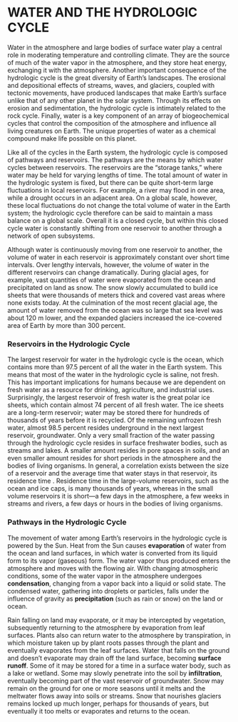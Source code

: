 # WATER AND THE HYDROLOGIC CYCLE

Water in the atmosphere and large bodies of surface water play a central role in moderating temperature and controlling climate. They are the source of much of the water vapor in the atmosphere, and they store heat energy, exchanging it with the atmosphere. Another important consequence of the hydrologic cycle is the great diversity of Earth’s landscapes. The erosional and depositional effects of streams, waves, and glaciers, coupled with tectonic movements, have produced landscapes that make Earth’s surface unlike that of any other planet in the solar system. Through its effects on erosion and sedimentation, the hydrologic cycle is intimately related to the rock cycle. Finally, water is a key component of an array of biogeochemical cycles that control the composition of the atmosphere and influence all living creatures on Earth. The unique properties of water as a chemical compound make life possible on this planet. 

Like all of the cycles in the Earth system, the hydrologic cycle is composed of pathways and reservoirs. The pathways are the means by which water cycles between reservoirs. The reservoirs are the “storage tanks,” where water may be held for varying lengths of time. The total amount of water in the hydrologic system is fixed, but there can be quite short-term large fluctuations in local reservoirs. For example, a river may flood in one area, while a drought occurs in an adjacent area. On a global scale, however, these local fluctuations do not change the total volume of water in the Earth system; the hydrologic cycle therefore can be said to maintain a mass balance on a global scale. Overall it is a closed cycle, but within this closed cycle water is constantly shifting from one reservoir to another through a network of open subsystems. 

Although water is continuously moving from one reservoir to another, the volume of water in each reservoir is approximately constant over short time intervals. Over lengthy intervals, however, the volume of water in the different reservoirs can change dramatically. During glacial ages, for example, vast quantities of water were evaporated from the ocean and precipitated on land as snow. The snow slowly accumulated to build ice sheets that were thousands of meters thick and covered vast areas where none exists today. At the culmination of the most recent glacial age, the amount of water removed from the ocean was so large that sea level was about 120 m lower, and the expanded glaciers increased the ice-covered area of Earth by more than 300 percent. 

### Reservoirs in the Hydrologic Cycle 

The largest reservoir for water in the hydrologic cycle is the ocean, which contains more than 97.5 percent of all the water in the Earth system. This means that most of the water in the hydrologic cycle is saline, not fresh. This has important implications for humans because we are dependent on fresh water as a resource for drinking, agriculture, and industrial uses. Surprisingly, the largest reservoir of fresh water is the great polar ice sheets, which contain almost 74 percent of all fresh water. The ice sheets are a long-term reservoir; water may be stored there for hundreds of thousands of years before it is recycled. Of the remaining unfrozen fresh water, almost 98.5 percent resides underground in the next largest reservoir, groundwater. Only a very small fraction of the water passing through the hydrologic cycle resides in surface freshwater bodies, such as streams and lakes. A smaller amount resides in pore spaces in soils, and an even smaller amount resides for short periods in the atmosphere and the bodies of living organisms. In general, a correlation exists between the size of a reservoir and the average time that water stays in that reservoir, its residence time . Residence time in the large-volume reservoirs, such as the ocean and ice caps, is many thousands of years, whereas in the small volume reservoirs it is short—a few days in the atmosphere, a few weeks in streams and rivers, a few days or hours in the bodies of living organisms.

### Pathways in the Hydrologic Cycle

The movement of water among Earth’s reservoirs in the hydrologic cycle is powered by the Sun. Heat from the Sun causes **evaporation** of water from the ocean and land surfaces, in which water is converted from its liquid form to its vapor \(gaseous\) form. The water vapor thus produced enters the atmosphere and moves with the flowing air. With changing atmospheric conditions, some of the water vapor in the atmosphere undergoes **condensation**, changing from a vapor back into a liquid or solid state. The condensed water, gathering into droplets or particles, falls under the influence of gravity as **precipitation** \(such as rain or snow\) on the land or ocean. 

Rain falling on land may evaporate, or it may be intercepted by vegetation, subsequently returning to the atmosphere by evaporation from leaf surfaces. Plants also can return water to the atmosphere by transpiration, in which moisture taken up by plant roots passes through the plant and eventually evaporates from the leaf surfaces. Water that falls on the ground and doesn’t evaporate may drain off the land surface, becoming **surface runoff**. Some of it may be stored for a time in a surface water body, such as a lake or wetland. Some may slowly penetrate into the soil by **infiltration**, eventually becoming part of the vast reservoir of groundwater. Snow may remain on the ground for one or more seasons until it melts and the meltwater flows away into soils or streams. Snow that nourishes glaciers remains locked up much longer, perhaps for thousands of years, but eventually it too melts or evaporates and returns to the ocean.

